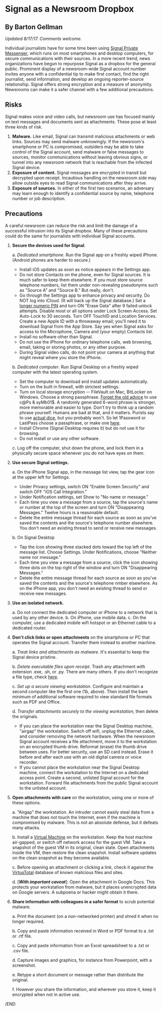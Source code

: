 # Signal as a Newsroom Dropbox
## By Barton Gellman
*Updated 8/17/17. Comments welcome.*

Individual journalists have for some time been using [Signal Private Messenger](https://whispersystems.org/), which runs on most smartphones and desktop computers, for secure communications with their sources. In a more recent trend, news organizations have begun to repurpose Signal as a dropbox for the general public. Prominent display of a newsroom-wide Signal account number invites anyone with a confidential tip to make first contact, find the right journalist, send information, and develop an ongoing reporter-source relationship. Signal offers strong encryption and a measure of anonymity. Newsrooms can make it a safer channel with a few additional precautions. 
  
## Risks

Signal makes voice and video calls, but newsroom use has focused mainly on text messages and documents sent as attachments. These pose at least three kinds of risk.

1. **Malware.** Like email, Signal can transmit malicious attachments or web links. Sources may send malware unknowingly. If the newsroom's smartphone or PC is compromised, outsiders may be able to take control of the Signal account, send malware or false messages to sources, monitor communications without leaving obvious signs, or tunnel into any newsroom network that is reachable from the infected Signal device. 
2. **Exposure of content.** Signal messages are encrypted in transit but decrypted upon receipt. Incautious handling on the newsroom side may allow outside eyes to read Signal communications after they arrive.
3. **Exposure of sources.** In either of the first two scenarios, an adversary may learn enough to identify a confidential source by name, telephone number or job description.

## Precautions

A careful newsroom can reduce the risk and limit the damage of a successful intrusion into its Signal dropbox. Many of these precautions could do the same for journalists with individual Signal accounts.

1. **Secure the devices used for Signal**. 

	a. *Dedicated smartphone*. Run the Signal app on a freshly wiped iPhone. (Android phones are harder to secure.) 
	
	- Install iOS updates as soon as notice appears in the Settings app. 
	- Do not store Contacts on the phone, even for Signal sources. It is much safer to keep them elsewhere. If you must store source telephone numbers, list them under non-revealing pseudonyms such as "Source A" and "Source B." But really, don't.
	- Go through the Settings app to enhance privacy and security. Do NOT log into iCloud. (It will back up the Signal database.) Set a [longer numeric PIN](https://theintercept.com/2016/02/18/passcodes-that-can-defeat-fbi-ios-backdoor/) and turn ON "Erase Data" after 9 failed unlock attempts. Disable most or all options under Lock Screen Access. Set Auto-Lock to 30 seconds. Turn OFF TouchID and Location Services. Create a new Apple ID with a throwaway email; you'll need it to download Signal from the App Store. Say yes when Signal asks for access to the Microphone, Camera and (your empty) Contacts list.
	- Install no software other than Signal. 
	- Do not use the iPhone for ordinary telephone calls, web browsing, email, taking or storing photos, or any other purpose. 
	- During Signal video calls, do not point your camera at anything that might reveal where you store the iPhone.
	
	b. *Dedicated computer*. Run Signal Desktop on a freshly wiped computer with the latest operating system. 
	
	- Set the computer to download and install updates automatically.
	- Turn on the built in firewall, with strictest settings. 
	- Turn on local storage encryption -- FileVault on Mac, BitLocker on Windows. Choose a strong passphrase. [Forget the old advice](https://www.wsj.com/articles/the-man-who-wrote-those-password-rules-has-a-new-tip-n3v-r-m1-d-1502124118) to use c@Ps & syMb01$. A randomly generated 6-word phrase is stronger, more memorable and easier to type. Don't try to think up a random phrase yourself. Humans are bad at that, and it matters. Purists say to use [actual dice](http://world.std.com/~reinhold/diceware.html), but you probably won't. So let 1Password or LastPass choose a passphrase, or make one [here](https://www.dmuth.org/diceware/?debug=6).
	- Install Chrome (Signal Desktop requires it) but do not use it for browsing.
	- Do not install or use any other software.
	
	c. Log off the computer, shut down the phone, and lock them in a physically secure space whenever you do not have eyes on them.
	
2. **Use secure Signal settings.**

	a. On the iPhone Signal app, in the message list view, tap the gear icon at the upper left for Settings. 

	- Under Privacy settings, switch ON "Enable Screen Security" and switch OFF "iOS Call Integration." 
	- Under Notification settings, set Show to "No name or message." 
	- Each time you view a message from a source, tap the source's name or number at the top of the screen and turn ON "Disappearing Messages." Twelve hours is a reasonable default.
	- Delete the entire message thread for each source as soon as you've saved the contents and the source's telephone number elsewhere. You don't need an existing thread to send or receive new messages.
		
	b. On Signal Desktop

	- Tap the icon showing three stacked dots toward the top left of the message list. Choose Settings. Under Notifications, choose "Neither name nor message."
	- Each time you view a message from a source, click the icon showing three dots on the top right of the window and turn ON "Disappearing Messages." 
	- Delete the entire message thread for each source as soon as you've saved the contents and the source's telephone nmber elsewhere. As on the iPhone app, you don't need an existing thread to send or receive new messages.

3. **Use an isolated network.** 

	a. Do not connect the dedicated computer or iPhone to a network that is used by any other device. 
	b. On iPhone, use mobile data. 
	c. On the computer, use a dedicated mobile wifi hotspot or an Ethernet cable to a dedicated router.

4. **Don't click links or open attachments** on the smartphone or PC that operates the Signal account. Transfer them instead to another machine.

	a. *Treat links and attachments as malware.* It's essential to keep the Signal device pristine. 
	
	b. *Delete executable files upon receipt*. Trash any attachment with extension .exe, .sh, or .py. There are many others. If you don't recognize a file type, check [here](https://www.lifewire.com/list-of-executable-file-extensions-2626061).
	
	c. *Set up a secure viewing workstation.* Configure and maintain a second computer like the first one (1b, above). Then install the bare minimum of additional software required to view standard file formats such as PDF and Office.
		
	d. *Transfer attachments securely to the viewing workstation,* then delete the originals.
	
	- If you can place the workstation near the Signal Desktop machine, "airgap" the workstation. Switch off wifi, unplug the Ethernet cable, and consider removing the network hardware. When the newsroom Signal account receives a file attachment, move it to the workstation on an encrypted thumb drive. Reformat (erase) the thumb drive between uses. For better security, use an SD card instead. Erase it before and after each use with an old digital camera or voice recorder.
	- If you cannot place the workstation near the Signal Desktop machine, connect the workstation to the Internet on a dedicated access point. Create a second, unlisted Signal account for the workstation. Forward file attachments from the public Signal account to the unlisted account.
	
5. **Open attachments with care** on the workstation, using one or more of these options. 

	a. "Airgap" the workstation. An intruder cannot easily steal data from a machine that does not touch the Internet, even if the machine is compromised by malware. This is not an absolute defense, but it defeats many attacks.
	
	b. Install a [Virtual Machine](https://lifehacker.com/5204434/the-beginners-guide-to-creating-virtual-machines-with-virtualbox) on the workstation. Keep the host machine air-gapped, or switch off network access for the guest VM. Take a snapshot of the guest VM in its original, clean state. Open attachments inside the VM, then restore the clean snapshot. Install software updates on the clean snapshot as they become available.
	
	c. Before opening an attachment or clicking a link, check it against the [VirtusTotal](https://www.virustotal.com) database of known malicious files and sites.
	
	d. [***With important caveat***]: Open the attachment in Google Docs. This protects your workstation from malware, but it places unencrypted data on Google servers. A subpoena or hacker might obtain it there. 
	
6. **Share information with colleagues in a safer format** to scrub potential malware.  

	a. Print the document (on a non-networked printer) and shred it when no longer required. 
	
	b. Copy and paste information received in Word or PDF format to a .txt or .rtf file. 
	
	c. Copy and paste information from an Excel spreadsheet to a .txt or .csv file.
	
	d. Capture images and graphics, for instance from Powerpoint, with a screenshot.
	
	e. Retype a short document or message rather than distribute the original.
	
	f. However you share the information, and wherever you store it, keep it encrypted when not in active use.
		
/END	
  
